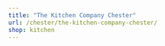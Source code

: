 ```yaml
---
title: "The Kitchen Company Chester"
url: /chester/the-kitchen-company-chester/
shop: kitchen
---
```

